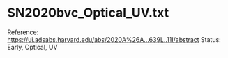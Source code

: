# SN2020bvc_Optical_UV.txt

Reference: https://ui.adsabs.harvard.edu/abs/2020A%26A...639L..11I/abstract
Status: Early, Optical, UV